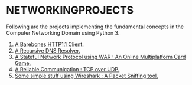 # NETWORKINGPROJECTS
Following are the projects implementing the fundamental concepts in the Computer Networking Domain using Python 3.
1) [A Barebones HTTP1.1 Client.](https://github.com/VETURISRIRAM/NETWORKINGPROJECTS/tree/master/A%20Barebones%20HTTP1.1%20Client%20Python%20Implementation) 
2) [A Recursive DNS Resolver.](https://github.com/VETURISRIRAM/NETWORKINGPROJECTS/tree/master/A%20Recursive%20DNS%20Resolver%20Implementation)
3) [A Stateful Network Protocol using WAR : An Online Multiplatform Card Game.](https://github.com/VETURISRIRAM/NETWORKINGPROJECTS/tree/master/A%20Stateful%20Network%20Protocol%20Implementation%20(WAR%20card%20Game))
4) [A Reliable Communication : TCP over UDP.](https://github.com/VETURISRIRAM/NETWORKINGPROJECTS/tree/master/TCP%20over%20UDP%20(Reliable%20Communication)%20Implementation)
5) [Some simple stuff using Wireshark : A Packet Sniffing tool.](https://github.com/VETURISRIRAM/NETWORKINGPROJECTS/tree/master/Wireshark)
